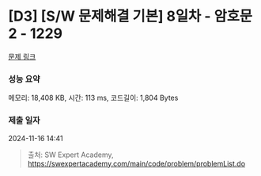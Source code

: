 # [D3] [S/W 문제해결 기본] 8일차 - 암호문2 - 1229 

[문제 링크](https://swexpertacademy.com/main/code/problem/problemDetail.do?contestProbId=AV14yIsqAHYCFAYD) 

### 성능 요약

메모리: 18,408 KB, 시간: 113 ms, 코드길이: 1,804 Bytes

### 제출 일자

2024-11-16 14:41



> 출처: SW Expert Academy, https://swexpertacademy.com/main/code/problem/problemList.do